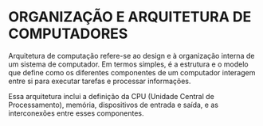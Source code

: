 # ORGANIZAÇÃO E ARQUITETURA DE COMPUTADORES

Arquitetura de computação refere-se ao design e à organização interna 
de um sistema de computador. Em termos simples, é a estrutura e o 
modelo que define como os diferentes componentes de um computador 
interagem entre si para executar tarefas e processar informações. 

Essa arquitetura inclui a definição da CPU (Unidade Central de 
Processamento), memória, dispositivos de entrada e saída, e as
interconexões entre esses componentes.
